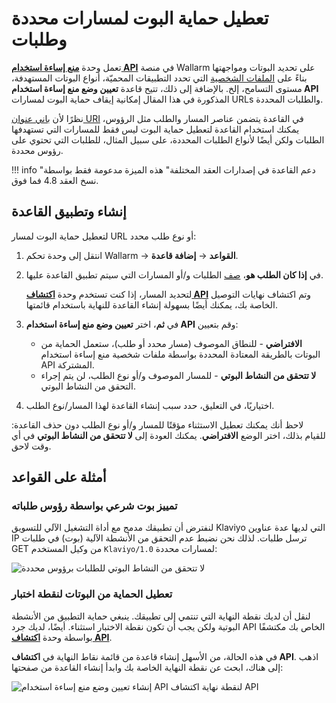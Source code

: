 # تعطيل حماية البوت لمسارات محددة وطلبات

تعمل وحدة [**منع إساءة استخدام API**](../../api-abuse-prevention/overview.md) في منصة Wallarm على تحديد البوتات ومواجهتها بناءً على [الملفات الشخصية](../../api-abuse-prevention/setup.md) التي تحدد التطبيقات المحميّة، أنواع البوتات المستهدفة، مستوى التسامح، إلخ. بالإضافة إلى ذلك، تتيح قاعدة **تعيين وضع منع إساءة استخدام API** المذكورة في هذا المقال إمكانية إيقاف حماية البوت لمسارات URLs والطلبات المحددة.

نظرًا لأن [باني عنوان URI](../../user-guides/rules/rules.md#uri-constructor) في القاعدة يتضمن عناصر المسار والطلب مثل الرؤوس، يمكنك استخدام القاعدة لتعطيل حماية البوت ليس فقط للمسارات التي تستهدفها الطلبات ولكن أيضًا لأنواع الطلبات المحددة، على سبيل المثال، للطلبات التي تحتوي على رؤوس محددة.

!!! info "دعم القاعدة في إصدارات العقد المختلفة"
    هذه الميزة مدعومة فقط بواسطة نسخ العقد 4.8 فما فوق.

## إنشاء وتطبيق القاعدة

لتعطيل حماية البوت لمسار URL أو نوع طلب محدد:

1. انتقل إلى وحدة تحكم Wallarm → **القواعد** → **إضافة قاعدة**.
1. في **إذا كان الطلب هو**، [صف](../../user-guides/rules/rules.md#uri-constructor) الطلبات و/أو المسارات التي سيتم تطبيق القاعدة عليها.

    لتحديد المسار، إذا كنت تستخدم وحدة [**اكتشاف API**](../../api-discovery/overview.md) وتم اكتشاف نهايات التوصيل الخاصة بك، يمكنك أيضًا بسهولة إنشاء القاعدة للنهاية باستخدام قائمتها.

1. في **ثم**، اختر **تعيين وضع منع إساءة استخدام API** وقم بتعيين:

    * **الافتراضي** - للنطاق الموصوف (مسار محدد أو طلب)، ستعمل الحماية من البوتات بالطريقة المعتادة المحددة بواسطة ملفات شخصية منع إساءة استخدام API المشتركة.
    * **لا تتحقق من النشاط البوتي** - للمسار الموصوف و/أو نوع الطلب، لن يتم إجراء التحقق من النشاط البوتي.

1. اختياريًا، في التعليق، حدد سبب إنشاء القاعدة لهذا المسار/نوع الطلب.

لاحظ أنك يمكنك تعطيل الاستثناء مؤقتًا للمسار و/أو نوع الطلب دون حذف القاعدة: للقيام بذلك، اختر الوضع **الافتراضي**. يمكنك العودة إلى **لا تتحقق من النشاط البوتي** في أي وقت لاحق.

## أمثلة على القواعد

### تمييز بوت شرعي بواسطة رؤوس طلباته

لنفترض أن تطبيقك مدمج مع أداة التشغيل الآلي للتسويق Klaviyo التي لديها عدة عناوين IP ترسل طلبات. لذلك نحن نضبط عدم التحقق من الأنشطة الآلية (بوت) في طلبات GET من وكيل المستخدم `Klaviyo/1.0` لمسارات محددة:

![لا تتحقق من النشاط البوتي للطلبات برؤوس محددة](../../images/user-guides/rules/api-abuse-url-request.png)

### تعطيل الحماية من البوتات لنقطة اختبار

لنقل أن لديك نقطة النهاية التي تنتمي إلى تطبيقك. ينبغي حماية التطبيق من الأنشطة البوتية ولكن يجب أن تكون نقطة الاختبار استثناء. أيضًا، لديك جرد API الخاص بك مكتشفًا بواسطة وحدة [**اكتشاف API**](../../api-discovery/overview.md).

في هذه الحالة، من الأسهل إنشاء قاعدة من قائمة نقاط النهاية في **اكتشاف API**. اذهب إلى هناك، ابحث عن نقطة النهاية الخاصة بك وابدأ إنشاء القاعدة من صفحتها:

![إنشاء تعيين وضع منع إساءة استخدام API لنقطة نهاية اكتشاف API](../../images/user-guides/rules/api-abuse-url.png)